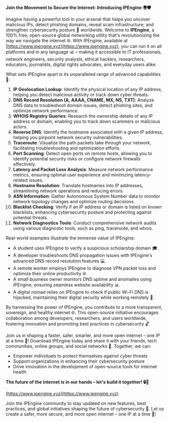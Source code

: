 **Join the Movement to Secure the Internet: Introducing IPEngine 🌍🛡️**

Imagine having a powerful tool in your arsenal that helps you uncover malicious IPs, detect phishing domains, reveal scam infrastructure, and strengthen cybersecurity posture 🔐 worldwide. Welcome to **IPEngine**, a 100% free, open-source global networking utility that's revolutionizing the way we navigate the internet 🌐. With IPEngine, available at [https://www.ipengine.xyz](https://www.ipengine.xyz), you can run it on all platforms and in any language 📊 – making it accessible to IT professionals, network engineers, security analysts, ethical hackers, researchers, educators, journalists, digital rights advocates, and everyday users alike.

What sets IPEngine apart is its unparalleled range of advanced capabilities 🤖:

1. **IP Geolocation Lookup**: Identify the physical location of any IP address, helping you detect malicious activity or track down cyber threats.
2. **DNS Record Resolution (A, AAAA, CNAME, MX, NS, TXT)**: Analyze DNS data to troubleshoot domain issues, detect phishing sites, and optimize network performance.
3. **WHOIS Registry Queries**: Research the ownership details of any IP address or domain, enabling you to track down scammers or malicious actors.
4. **Reverse DNS**: Identify the hostname associated with a given IP address, helping you pinpoint network security vulnerabilities.
5. **Traceroute**: Visualize the path packets take through your network, facilitating troubleshooting and optimization efforts.
6. **Port Scanning**: Detect open ports on remote hosts, allowing you to identify potential security risks or configure network firewalls effectively.
7. **Latency and Packet Loss Analysis**: Measure network performance metrics, ensuring optimal user experience and minimizing latency-related issues.
8. **Hostname Resolution**: Translate hostnames into IP addresses, streamlining network operations and reducing errors.
9. **ASN Information**: Gather Autonomous System Number data to monitor network topology changes and optimize routing decisions.
10. **Blacklist Checking**: Verify if an IP address or domain is listed on known blacklists, enhancing cybersecurity posture and protecting against potential threats.
11. **Network Diagnostics Tools**: Conduct comprehensive network audits using various diagnostic tools, such as ping, traceroute, and whois.

Real-world examples illustrate the immense value of IPEngine:

* A student uses IPEngine to verify a suspicious scholarship domain 🎓.
* A developer troubleshoots DNS propagation issues with IPEngine's advanced DNS record resolution features 💻.
* A remote worker employs IPEngine to diagnose VPN packet loss and optimize their online productivity 🌐.
* A small business owner monitors DNS uptime and anomalies using IPEngine, ensuring seamless website availability 📊.
* A digital nomad relies on IPEngine to check if public Wi-Fi DNS is hijacked, maintaining their digital security while working remotely 🚀.

By harnessing the power of IPEngine, you contribute to a more transparent, sovereign, and healthy internet 🌐. This open-source initiative encourages collaboration among developers, researchers, and users worldwide, fostering innovation and promoting best practices in cybersecurity 🔓.

Join us in shaping a faster, safer, smarter, and more open internet – one IP at a time 🔗! Download IPEngine today and share it with your friends, tech communities, online groups, and social networks 🤝. Together, we can:

* Empower individuals to protect themselves against cyber threats
* Support organizations in enhancing their cybersecurity posture
* Drive innovation in the development of open-source tools for internet health

**The future of the internet is in our hands – let's build it together! 🔒💪**

[https://www.ipengine.xyz](https://www.ipengine.xyz)

Join the IPEngine community to stay updated on new features, best practices, and global initiatives shaping the future of cybersecurity 📱. Let us create a safer, more secure, and more open internet – one IP at a time 🔗!